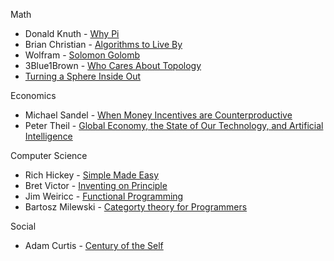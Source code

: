 Math

- Donald Knuth - [Why Pi](https://www.youtube.com/watch?v=cI6tt9QfRdo)
- Brian Christian - [Algorithms to Live By](http://longnow.org/seminars/02016/jun/20/algorithms-live/)
- Wolfram - [Solomon Golomb](http://blog.stephenwolfram.com/2016/05/solomon-golomb-19322016/)
- 3Blue1Brown - [Who Cares About Topology](https://www.youtube.com/watch?v=AmgkSdhK4K8&t=28s)
- [Turning a Sphere Inside Out](https://www.youtube.com/watch?v=-6g3ZcmjJ7k)

Economics

- Michael Sandel - [When Money Incentives are Counterproductive](https://www.youtube.com/watch?list=PL60B42C0FC74EF0CE&v=8GxjDbJHiYw)
- Peter Theil - [Global Economy, the State of Our Technology, and Artificial Intelligence](https://www.youtube.com/watch?v=Q_3r49XXRw4)

Computer Science

- Rich Hickey - [Simple Made Easy](https://www.infoq.com/presentations/Simple-Made-Easy)
- Bret Victor - [Inventing on Principle](https://vimeo.com/36579366)
- Jim Weiricc - [Functional Programming](https://www.youtube.com/watch?v=FITJMJjASUs)
- Bartosz Milewski - [Categorty theory for Programmers](https://www.youtube.com/playlist?list=PLbgaMIhjbmEnaH_LTkxLI7FMa2HsnawM)

Social

- Adam Curtis - [Century of the Self](https://www.youtube.com/watch?v=eJ3RzGoQC4s)
